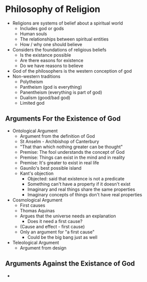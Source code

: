 # Philosophy of Religion
* Religions are systems of belief about a spiritual world
  * Includes god or gods
  * Human souls
  * The relationships between spiritual entities
  * How / why one should believe
* Considers the foundations of religious beliefs
  * Is the existance possible
  * Are there easons for existence
  * Do we have reasons to believe
* God of the philosophers is the western conception of god
* Non-western traditions
  * Polytheism
  * Pantheism (god is everything)
  * Panentheism (everything is part of god)
  * Dualism (good/bad god)
  * Limited god

## Arguments For the Existence of God
* Ontological Argument
  * Argument from the definition of God
  * St Anselm - Archbishop of Canterbury
  * "That than which nothing greater can be thought"
  * Premise: The fool understands the concept of God
  * Premise: Things can exist in the mind and in reality
  * Premise: It's greater to exist in real life
  * Gaunilo's best possible island
  * Kant's objection
    * Objected: said that existence is not a predicate
    * Something can't have a property if it doesn't exist
    * Imaginary and real things share the same properties
    * Imaginary concepts of things don't have real properties
* Cosmological Argument
  * First causes
  * Thomas Aquinas
  * Argues that the universe needs an explanation
    * Does it need a first cause?
  * (Cause and effect - first cause)
  * Only an argument for "a first cause"
    * Could be the big bang just as well
* Teleological Argument
  * Argument from design

## Arguments Against the Existance of God
*

